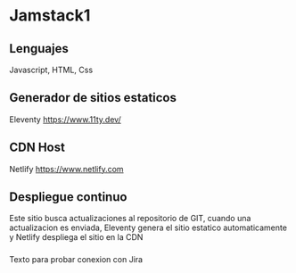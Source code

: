 # Jamstack1

## Lenguajes

Javascript, HTML, Css

## Generador de sitios estaticos

Eleventy
https://www.11ty.dev/

## CDN Host

Netlify
https://www.netlify.com

## Despliegue continuo

Este sitio busca actualizaciones al repositorio de GIT, cuando una actualizacion es enviada, Eleventy genera el sitio estatico automaticamente
y Netlify despliega el sitio en la CDN

###

Texto para probar conexion con Jira

